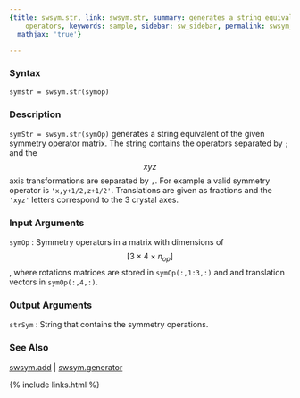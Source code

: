 ```yaml
---
{title: swsym.str, link: swsym.str, summary: generates a string equivalent of symmetry
    operators, keywords: sample, sidebar: sw_sidebar, permalink: swsym_str, folder: swsym,
  mathjax: 'true'}

---
```

  
### Syntax
  
`symstr = swsym.str(symop)`
  
### Description
  
`symStr = swsym.str(symOp)` generates a string equivalent of the given
symmetry operator matrix. The string contains the operators separated by
`;` and the $$xyz$$ axis transformations are separated by `,`. For example
a valid symmetry operator is `'x,y+1/2,z+1/2'`. Translations are given as
fractions and the `'xyz'` letters correspond to the 3 crystal axes.
  
### Input Arguments
  
`symOp`
: Symmetry operators in a matrix with dimensions of $$[3\times 4\times
  n_{op}]$$, where rotations matrices are stored in `symOp(:,1:3,:)` and
  and translation vectors in `symOp(:,4,:)`.
  
### Output Arguments
  
`strSym`
: String that contains the symmetry operations.
  
### See Also
  
[swsym.add](swsym_add) \| [swsym.generator](swsym_generator)
 

{% include links.html %}
